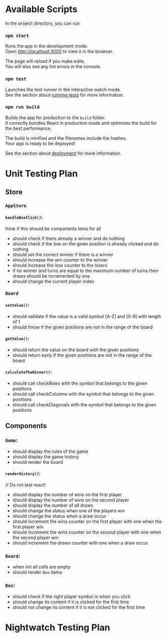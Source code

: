 # Available Scripts

In the project directory, you can run:

### `npm start`

Runs the app in the development mode.\
Open [http://localhost:3000](http://localhost:3000) to view it in the browser.

The page will reload if you make edits.\
You will also see any lint errors in the console.

### `npm test`

Launches the test runner in the interactive watch mode.\
See the section about [running tests](https://facebook.github.io/create-react-app/docs/running-tests) for more information.

### `npm run build`

Builds the app for production to the `build` folder.\
It correctly bundles React in production mode and optimizes the build for the best performance.

The build is minified and the filenames include the hashes.\
Your app is ready to be deployed!

See the section about [deployment](https://facebook.github.io/create-react-app/docs/deployment) for more information.


# Unit Testing Plan

## Store
### `AppStore`
#### `handleBoxClick()`:
think if this should be components tests for all
* should check if there already a winner and do nothing
* should check if the box on the given position is already clicked and do nothing
* should set the correct winner if there is a winner
* should increase the win counter to the winner
* should increase the loss counter to the losers
* if no winner and turns are equal to the maximum number of turns then draws should be incremented by one
* should change the current player index

### `Board`
#### `setValue()`:
* should validate if the value is a valid symbol [A-Z] and [0-9] with length of 1
* should throw if the given positions are not in the range of the board

#### `getValue()`:
* should return the value on the board with the given positions
* should return early if the given positions are not in the range of the board

#### `calculateTheWinner()`:
* should call checkRows with the symbol that belongs to the given positions
* should call checkColumns with the symbol that belongs to the given positions
* should call checkDiagonals with the symbol that belongs to the given positions

## Components
### `Game`:
* should display the rules of the game
* should display the game history
* should render the board
#### `renderHistory()`:
// Do not test react!
* should display the number of wins on the first player
* should display the number of wins on the second player
* should display the number of all draws
* should change the status when one of the players win
* should change the status when a draw occur
* should increment the wins counter on the first player with one when the first player win
* should increment the wins counter on the second player with one when the second player win
* should increment the draws counter with one when a draw occur

### `Board`:
* when init all cells are empty
* should render `Box` items
### `Box`:
* should check if the right player symbol is when you click
* should change its content if it is clicked for the first time
* should not change its content if it is not  clicked for the first time

# Nightwatch Testing Plan
